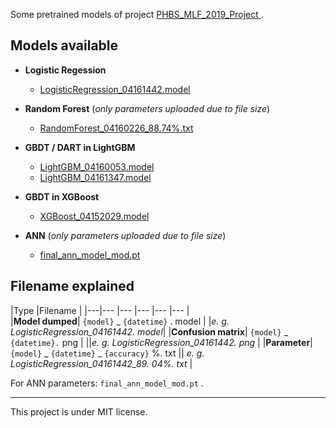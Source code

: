 <!--
 * @Author: your name
 * @Date: 2020-04-16 19:40:22
 * @LastEditTime: 2020-04-25 21:05:46
 * @LastEditors: Please set LastEditors
 * @Description: In User Settings Edit
 * @FilePath: \models\README. md
 -->
Some pretrained models of project [PHBS_MLF_2019_Project
](https://github.com/oyrx/PHBS_MLF_2019_Project). 

## Models available

* **Logistic Regession**
    - [LogisticRegression_04161442.model](https://github.com/oyrx/PHBS_MLF_2019_Project_Models/blob/master/LogisticRegression_04161442.model)

* **Random Forest** (*only parameters uploaded due to file size*)
    - [RandomForest_04160226_88.74%.txt](https://github.com/oyrx/PHBS_MLF_2019_Project_Models/blob/master/RandomForest_04160226_88.74%25.txt)

* **GBDT / DART in LightGBM**
    - [LightGBM_04160053.model](https://github.com/oyrx/PHBS_MLF_2019_Project_Models/blob/master/LightGBM_04160053.model)
    - [LightGBM_04161347.model](https://github.com/oyrx/PHBS_MLF_2019_Project_Models/blob/master/LightGBM_04161347.model)  

* **GBDT in XGBoost**
    - [XGBoost_04152029.model](https://github.com/oyrx/PHBS_MLF_2019_Project_Models/blob/master/XGBoost_04152029.model)

* **ANN** (*only parameters uploaded due to file size*)
    - [final_ann_model_mod.pt](https://github.com/oyrx/PHBS_MLF_2019_Project_Models/blob/master/final_ann_model_mod.pt)  

## Filename explained

|Type |Filename |
|---|--- |--- |--- |--- |--- |  
|**Model dumped**| `{model}` _ `{datetime}` . model 
| |*e. g. LogisticRegression_04161442. model*| 
|**Confusion matrix**| `{model}` _ `{datetime}.` png |
 ||*e. g. LogisticRegression_04161442. png* |
|**Parameter**| `{model}` \_ `{datetime}` \_ `{accuracy}` %. txt 
|| *e. g. LogisticRegression_04161442_89. 04%. txt* |

For ANN parameters: `final_ann_model_mod.pt` . 

---
This project is under MIT license. 
